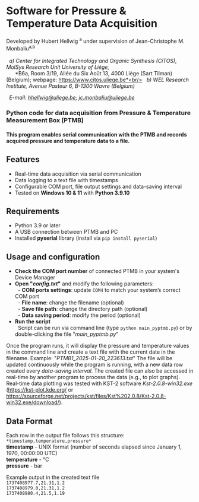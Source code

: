 # Software for Pressure & Temperature Data Acquisition
Developed by Hubert Hellwig	<sup>a</sup> under supervision of Jean-Christophe M. Monbaliu<sup>a,b</sup><br/><br/>
&nbsp; *a) Center for Integrated Technology and Organic Synthesis (CiTOS), MolSys Research Unit University of Liège,*<br/>
&nbsp; &nbsp; &nbsp; *B6a, Room 3/19, Allée du Six Août 13, 4000 Liège (Sart Tilman) (Belgium); webpage: https://www.citos.uliege.be*<br/>
&nbsp; *b)	WEL Research Institute, Avenue Pasteur 6, B-1300 Wavre (Belgium)*

&nbsp; *E-mail: hhellwig@uliege.be; jc.monbaliu@uliege.be*


### Python code for data acquisition from Pressure & Temperature Measurement Box (PTMB)
#### This program enables serial communication with the PTMB and records acquired pressure and temperature data to a file.

## Features
- Real-time data acquisition via serial communication
- Data logging to a text file with timestamps
- Configurable COM port, file output settings and data-saving interval
- Tested on **Windows 10 & 11** with **Python 3.9.10**

## Requirements
- Python 3.9 or later  
- A USB connection between PTMB and PC  
- Installed **pyserial** library (install via `pip install pyserial`) 

## Usage and configuration
- **Check the COM port number** of connected PTMB in your system's Device Manager
- **Open "*config.txt*"** and modify the following parameters: <br>
&nbsp; - **COM ports settings**: update `COM4` to match your system’s correct COM port<br>
&nbsp; - **File name**: change the filename (optional)<br>
&nbsp; - **Save file path**: change the directory path (optional)<br>
&nbsp; - **Data saving period**: modify the period (optional)<br>
- **Run the script** <br>
&nbsp; Script can be run via command line (type `python main_pyptmb.py`) or by double-clicking the file "*main_pyptmb.py*" <br>

Once the program runs, it will display the pressure and temperature values in the command line and create a text file with the current date in the filename. Example: "*PTMB1_2025-01-20_223613.txt*" The file will be updated continuously while the program is running, with a new data row created every *data-saving interval*. The created file can also be accessed in real-time by another program to process the data (e.g., to plot graphs). Real-time data plotting was tested with KST-2 software *Kst-2.0.8-win32.exe* (https://kst-plot.kde.org/ or https://sourceforge.net/projects/kst/files/Kst%202.0.8/Kst-2.0.8-win32.exe/download/). <br>

## Data Format
Each row in the output file follows this structure: <br>
`*timestamp,temperature,pressure*`  <br>
**timestamp** - UNIX format (number of seconds elapsed since January 1, 1970, 00:00:00 UTC)  <br>
**temperature** - °C  <br>
**pressure** - bar  <br>

Example output in the created text file <br>
`1737408977.7,21.31,1.2` <br>
`1737408979.0,21.31,1.2` <br>
`1737408980.4,21.5,1.19` <br>
